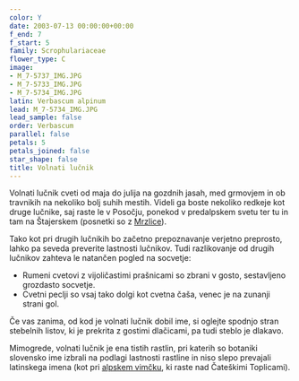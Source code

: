 ```yaml
---
color: Y
date: 2003-07-13 00:00:00+00:00
f_end: 7
f_start: 5
family: Scrophulariaceae
flower_type: C
image:
- M_7-5737_IMG.JPG
- M_7-5733_IMG.JPG
- M_7-5734_IMG.JPG
latin: Verbascum alpinum
lead: M_7-5734_IMG.JPG
lead_sample: false
order: Verbascum
parallel: false
petals: 5
petals_joined: false
star_shape: false
title: Volnati lučnik
---
```

Volnati lučnik cveti od maja do julija na gozdnih jasah, med grmovjem in ob travnikih na nekoliko bolj suhih mestih. Videli ga boste nekoliko redkeje kot druge lučnike, saj raste le v Posočju, ponekod v predalpskem svetu ter tu in tam na Štajerskem (posnetki so z [Mrzlice](/hikes/mrzlica)).

Tako kot pri drugih lučnikih bo začetno prepoznavanje verjetno preprosto, lahko pa seveda preverite lastnosti lučnikov. Tudi razlikovanje od drugih lučnikov zahteva le natančen pogled na socvetje:

-   Rumeni cvetovi z vijoličastimi prašnicami so zbrani v gosto, sestavljeno grozdasto socvetje.
-   Cvetni peclji so vsaj tako dolgi kot cvetna čaša, venec je na zunanji strani gol.

Če vas zanima, od kod je volnati lučnik dobil ime, si oglejte spodnjo stran stebelnih listov, ki je prekrita z gostimi dlačicami, pa tudi steblo je dlakavo.

Mimogrede, volnati lučnik je ena tistih rastlin, pri katerih so botaniki slovensko ime izbrali na podlagi lastnosti rastline in niso slepo prevajali latinskega imena (kot pri [alpskem vimčku](../epimediumalpinum), ki raste nad Čateškimi Toplicami).

